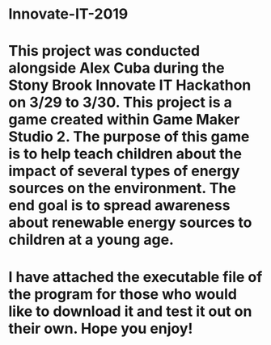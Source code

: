 # Innovate-IT-2019
# This project was conducted alongside Alex Cuba during the Stony Brook Innovate IT Hackathon on 3/29 to 3/30. This project is a game created within Game Maker Studio 2. The purpose of this game is to help teach children about the impact of several types of energy sources on the environment. The end goal is to spread awareness about renewable energy sources to children at a young age.
# I have attached the executable file of the program for those who would like to download it and test it out on their own. Hope you enjoy!
